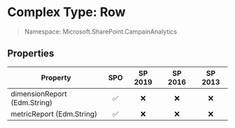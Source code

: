 # Complex Type: Row

> Namespace: Microsoft.SharePoint.CampainAnalytics

## Properties

Property | SPO | SP 2019 | SP 2016 | SP 2013
----------|:---:|:-------:|:-------:|:-------:
dimensionReport (Edm.String) | ✅ | ❌ | ❌ | ❌
metricReport (Edm.String) | ✅ | ❌ | ❌ | ❌